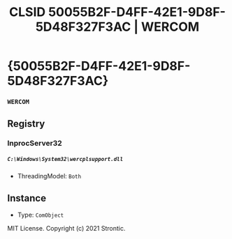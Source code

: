 ﻿---
title: "CLSID 50055B2F-D4FF-42E1-9D8F-5D48F327F3AC | WERCOM"
excerpt: What is COM-Object CLSID 50055B2F-D4FF-42E1-9D8F-5D48F327F3AC?
---

# {50055B2F-D4FF-42E1-9D8F-5D48F327F3AC}

### `WERCOM`

## Registry


### InprocServer32

##### `C:\Windows\System32\wercplsupport.dll`
* ThreadingModel: `Both`

## Instance

* Type: `ComObject`

MIT License. Copyright (c) 2021 Strontic.


